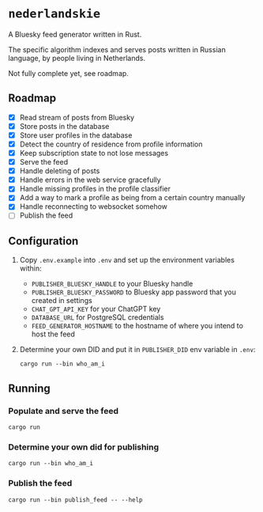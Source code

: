 # `nederlandskie`

A Bluesky feed generator written in Rust.

The specific algorithm indexes and serves posts written in Russian language, by people living in Netherlands.

Not fully complete yet, see roadmap.

## Roadmap

- [x] Read stream of posts from Bluesky
- [x] Store posts in the database
- [x] Store user profiles in the database
- [x] Detect the country of residence from profile information
- [x] Keep subscription state to not lose messages
- [x] Serve the feed
- [x] Handle deleting of posts
- [x] Handle errors in the web service gracefully
- [x] Handle missing profiles in the profile classifier
- [x] Add a way to mark a profile as being from a certain country manually
- [x] Handle reconnecting to websocket somehow
- [ ] Publish the feed

## Configuration

1. Copy `.env.example` into `.env` and set up the environment variables within:

   - `PUBLISHER_BLUESKY_HANDLE` to your Bluesky handle
   - `PUBLISHER_BLUESKY_PASSWORD` to Bluesky app password that you created in settings
   - `CHAT_GPT_API_KEY` for your ChatGPT key
   - `DATABASE_URL` for PostgreSQL credentials
   - `FEED_GENERATOR_HOSTNAME` to the hostname of where you intend to host the feed

2. Determine your own DID and put it in `PUBLISHER_DID` env variable in `.env`:

   ```
   cargo run --bin who_am_i
   ```

## Running

### Populate and serve the feed

`cargo run`

### Determine your own did for publishing

`cargo run --bin who_am_i`

### Publish the feed

`cargo run --bin publish_feed -- --help`
